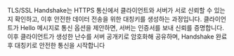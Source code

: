 TLS/SSL Handshake는 HTTPS 통신에서 클라이언트와 서버가 서로 신뢰할 수 있는지 확인하고, 이후 안전한 데이터 전송을 위한 대칭키를 생성하는 과정입니다. 
클라이언트가 Hello 메시지로 통신 옵션을 제안하면, 서버는 인증서를 보내 신뢰를 증명합니다. 이후 클라이언트가 생성한 난수를 서버 공개키로 암호화해 공유하며, Handshake 완료 후 대칭키로 안전한 통신을 시작합니다

